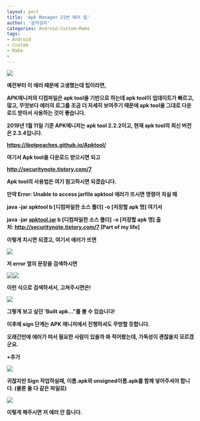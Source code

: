 ```yaml
---
layout: post
title: 'Apk Manager 21번 에러 팁'
author: '글작성자'
categories: Android-Custom-Make
tags:
- Android
- Custom
- Make
-
---
```



<script> location.href='https://cafe.naver.com/develoid/843320' ; </script>

<p><img src="https://dthumb-phinf.pstatic.net/?src=%22https%3A%2F%2Fcafeptthumb-phinf.pstatic.net%2FMjAxNzEyMzFfMTg3%2FMDAxNTE0NzI0Mzk3NDM2.EjYQ-bdiG3LKFHRn75mQ7eBBKhVM5uj38GOVJgD1fykg.k0_RT99TaGnkWmNJGXAcRQJSpMijrzTByQNphac_hqEg.PNG.searphiel9%2F%25EA%25B2%258C%25EC%258B%259C%25EA%25B8%2580_%25EC%259E%2591%25EC%2584%25B1_%25EC%25A0%2584_%25EA%25BC%25AD_%25EC%259D%25BD%25EC%2596%25B4%25EC%25A3%25BC%25EC%2584%25B8%25EC%259A%2594_%2528IT_%25EC%2586%258C%25ED%2586%25B5_%25EA%25B2%258C%25EC%258B%259C%25ED%258C%2590.png%3Ftype%3Dw740%22&amp;type=cafe_wa740"><p><b></p><p>예전부터 이 에러 때문에 고생했는데 팁이라면,</p><p><b></p><p>APK매니저의 디컴파일은 apk tool을 기반으로 하는데 apk tool이 업데이트가 빠르고, 많고, 무엇보다 에러의 로그를 조금 더 자세히 보여주기 때문에 apk tool을 그대로 다운로드 받아서 사용하는 것이 좋습니다.</p><p><b></p><p>2019년 1월 11일 기준 APK매니저는 apk tool 2.2.2이고, 현재 apk tool의 최신 버전은 2.3.4입니다.</p><p><b></p><p><b></p><p><a href="https://ibotpeaches.github.io/Apktool/">https://ibotpeaches.github.io/Apktool/</a></p><p><b></p><p>여기서 Apk tool을 다운로드 받으시면 되고</p><p><b></p><p><a href="http://securitynote.tistory.com/7">http://securitynote.tistory.com/7</a></p><p><b></p><p>Apk tool의 사용법은 여기 참고하시면 되겠습니다.</p><p><b></p><p><b></p><p>만약 Error: Unable to access jarfile apktool 에러가 뜨시면 명령어 치실 때</p><p><b></p><p>java -jar apktool b [디컴파일한 소스 폴더] -o [저장할 apk 명]&nbsp;<b><b>여기서</p><p><b></p><p>java -jar <u>apktool.jar</u> b [디컴파일한 소스 폴더] -o [저장할 apk 명]&nbsp;<b><b>출처:&nbsp;<a href="http://securitynote.tistory.com/7">http://securitynote.tistory.com/7</a>&nbsp;[Part of my life]</p><p><b></p><p><b></p><p>이렇게 치시면 되겠고, 여기서 에러가 뜨면</p><p><b></p><p><img src="https://cafeptthumb-phinf.pstatic.net/MjAxOTAxMTFfOTIg/MDAxNTQ3MTg3MzYzNjg1.AOQ3tsW49-OPB4QWPU_9bl6RW2gHHiJkfnJIdEjlIq4g.T3qvxIWV9QLa4kwMGdnkl5LSUlcTFkldgSfK0HBtlMUg.PNG.hsm8hsm8/%EC%BA%A1%EC%B2%982.PNG?type=w740"><b></p><p><b></p><p>저 error 옆의 문장을 검색하시면</p><p><img src="https://cafeptthumb-phinf.pstatic.net/MjAxOTAxMTFfMjIw/MDAxNTQ3MTg3Njk5ODg3.O_RZd9izX4UohG0lUp_5hxnXyvRJea3I-AfTak_JhXYg.RdD2GQze83GQ6cJLIEiwnzY8fRvqShwS-ls8WfR0XKAg.PNG.hsm8hsm8/3.PNG?type=w740"><img src="https://cafeptthumb-phinf.pstatic.net/MjAxOTAxMTFfMjMx/MDAxNTQ3MTg3NzQwNjMw.qOf7yYomgdYu9c6SZ5yKBjO0qINZxqcjpW5VX30o7Egg.VCizrAzIPj9zNVTkSNWZSPZag8bRlraKkrUnqOVroJcg.PNG.hsm8hsm8/4.PNG?type=w740"><b></p><p><b></p><p>이런 식으로 검색하셔서, 고쳐주시면은!</p><p><b></p><p><img src="https://cafeptthumb-phinf.pstatic.net/MjAxOTAxMTFfMzYg/MDAxNTQ3MTg3Nzk4MTYx.pHR35g6Ua5Oeir6Jjg5iySWYV4ZyuPqyWufbNmf_Xcwg.6mM3NYHNR8EEpgjhnURWuWY5tATfH06cdr4uiiJ1ZHkg.PNG.hsm8hsm8/%EC%BA%A1%EC%B2%98.PNG?type=w740"><b></p><p><b></p><p>그렇게 보고 싶던 'Built apk..."를 볼 수 있습니다!</p><p><b></p><p>이후에 sign 단계는 APK 매니저에서 진행하셔도 무방할 듯합니다.</p><p><b></p><p><b></p><p>오래간만에 에러가 떠서 필요한 사람이 있을까 봐 적어봤는데, 가독성이 괜찮을지 모르겠군요.</p><p><b></p><p><b></p><p><b></p><p>+추가</p><p><img src="https://cafeptthumb-phinf.pstatic.net/MjAxOTAxMTFfMzkg/MDAxNTQ3MTg4NDMxODM3.b6bmd9e8odSLz2NW-MoKUwAyE3FTBwReAJLZtE6Jz5wg.Rq62hCtpw2mHAs2zABb1voYm_QBt4AKe6x0yv6oEcpMg.PNG.hsm8hsm8/%EC%BA%A1%EC%B2%98.PNG?type=w740"><b></p><p><b></p><p>귀찮지만 Sign 작업하실때, 이름.apk와 unsigned이름.apk를 함께 넣어주셔야 합니다. (물론 둘 다 같은 파일로)</p><p><img src="https://cafeptthumb-phinf.pstatic.net/MjAxOTAxMTFfMTA2/MDAxNTQ3MTg4NTQ0Mzcx.w6tphlSuitUV3L8t_BS1iRWIfb4NfRGSCtqQnt3zjx8g.k3A22lDja1g6XAR8krLQh2MozLtKp1N95LUD8zyYNB8g.PNG.hsm8hsm8/%EC%BA%A1%EC%B2%98.PNG?type=w740"><b></p><p><b></p><p>이렇게 해주시면 저 에러 안 뜹니다.</p></p>

